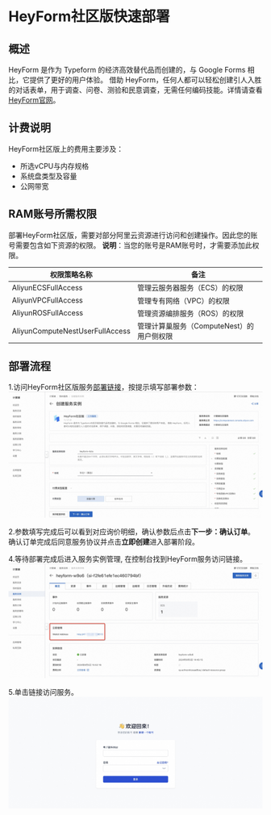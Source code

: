 # HeyForm社区版快速部署

## 概述
HeyForm 是作为 Typeform 的经济高效替代品而创建的，与 Google Forms 相比，它提供了更好的用户体验。 借助 HeyForm，任何人都可以轻松创建引人入胜的对话表单，用于调查、问卷、测验和民意调查，无需任何编码技能。详情请查看[HeyForm官网](https://docs.heyform.net/introduction)。

## 计费说明
HeyForm社区版上的费用主要涉及：

- 所选vCPU与内存规格
- 系统盘类型及容量
- 公网带宽

## RAM账号所需权限
部署HeyForm社区版，需要对部分阿里云资源进行访问和创建操作。因此您的账号需要包含如下资源的权限。
  **说明**：当您的账号是RAM账号时，才需要添加此权限。

| 权限策略名称                          | 备注                                 |
|---------------------------------|------------------------------------|
| AliyunECSFullAccess             | 管理云服务器服务（ECS）的权限                   |
| AliyunVPCFullAccess             | 管理专有网络（VPC）的权限                     |
| AliyunROSFullAccess             | 管理资源编排服务（ROS）的权限                   |
| AliyunComputeNestUserFullAccess | 管理计算巢服务（ComputeNest）的用户侧权限         |

## 部署流程
1.访问HeyForm社区版服务[部署链接](https://computenest.console.aliyun.com/service/instance/create/cn-hangzhou?type=user&ServiceId=service-a47e56f0ea9f460d8d33)，按提示填写部署参数：
![image.png](1.jpg)

2.参数填写完成后可以看到对应询价明细，确认参数后点击**下一步：确认订单**。 确认订单完成后同意服务协议并点击**立即创建**进入部署阶段。

4.等待部署完成后进入服务实例管理, 在控制台找到HeyForm服务访问链接。
![image.png](2.jpg)

5.单击链接访问服务。
![image.png](3.jpg)
